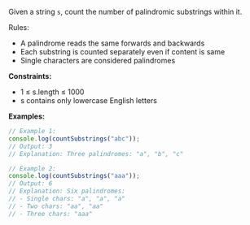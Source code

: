 Given a string `s`, count the number of palindromic substrings within it.

Rules:
- A palindrome reads the same forwards and backwards
- Each substring is counted separately even if content is same
- Single characters are considered palindromes

**Constraints:**
- 1 ≤ s.length ≤ 1000
- s contains only lowercase English letters

**Examples:**
```typescript
// Example 1:
console.log(countSubstrings("abc"));
// Output: 3
// Explanation: Three palindromes: "a", "b", "c"

// Example 2:
console.log(countSubstrings("aaa"));
// Output: 6
// Explanation: Six palindromes:
// - Single chars: "a", "a", "a"
// - Two chars: "aa", "aa"
// - Three chars: "aaa"
```
